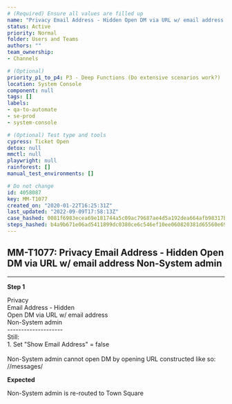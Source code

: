 ```yaml
---
# (Required) Ensure all values are filled up
name: "Privacy Email Address - Hidden Open DM via URL w/ email address Non-System admin"
status: Active
priority: Normal
folder: Users and Teams
authors: ""
team_ownership: 
- Channels

# (Optional)
priority_p1_to_p4: P3 - Deep Functions (Do extensive scenarios work?)
location: System Console
component: null
tags: []
labels: 
- qa-to-automate
- se-prod
- system-console

# (Optional) Test type and tools
cypress: Ticket Open
detox: null
mmctl: null
playwright: null
rainforest: []
manual_test_environments: []

# Do not change
id: 4058087
key: MM-T1077
created_on: "2020-01-22T16:25:31Z"
last_updated: "2022-09-09T17:58:13Z"
case_hashed: 0081f6983ecea69e181744a5c09ac79687ae4d5a192dea664afb98317b3961ac1b540be254725f99c2fe0914d3a3d083
steps_hashed: b4a9b671e06ad5411899dc0380ce6c546ef10ee060820381d65560e69ee76c51fd5b3980898882c136c25e79a26c5b87
---
```


<!-- (Auto-generated) Based on frontmatter's "key" and "name" -->

## MM-T1077: Privacy Email Address - Hidden Open DM via URL w/ email address Non-System admin

---

**Step 1**

Privacy\
Email Address - Hidden\
Open DM via URL w/ email address\
Non-System admin\
\--------------------\
Still:\
1\. Set "Show Email Address" = false\
\
Non-System admin cannot open DM by opening URL constructed like so:\
//messages/

**Expected**

Non-System admin is re-routed to Town Square
